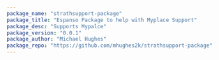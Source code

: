 ```yaml
---
package_name: "strathsupport-package"
package_title: "Espanso Package to help with Myplace Support"
package_desc: "Supports Mypalce"
package_version: "0.0.1"
package_author: "Michael Hughes"
package_repo: "https://github.com/mhughes2k/strathsupport-package"
---
```

